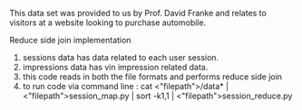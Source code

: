 This data set was provided to us by Prof. David Franke and relates to visitors at a website looking to purchase automobile. 

Reduce side join implementation 

1. sessions data has data related to each user session.
2. impressions data has vin impression related data.
3. this code reads in both the file formats and performs reduce side join 
4. to run code via command line : cat <"filepath">/data* | <"filepath">session\_map.py | sort -k1,1 | <"filepath">session_reduce.py


